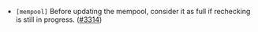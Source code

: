 - `[mempool]` Before updating the mempool, consider it as full if rechecking is still in progress.
  ([\#3314](https://github.com/cometbft/cometbft/pull/3314))
